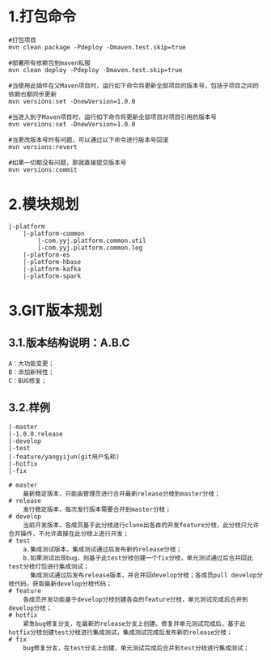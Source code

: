 # 1.打包命令
    #打包项目
    mvn clean package -Pdeploy -Dmaven.test.skip=true
    
    #部署所有依赖包到maven私服
    mvn clean deploy -Pdeploy -Dmaven.test.skip=true
    
    #当使用此插件在父Maven项目时，运行如下命令将更新全部项目的版本号，包括子项目之间的依赖也都同步更新
    mvn versions:set -DnewVersion=1.0.0

    #当进入到子Maven项目时，运行如下命令将更新全部项目对项目引用的版本号
    mvn versions:set -DnewVersion=1.0.0

    #当更改版本号时有问题，可以通过以下命令进行版本号回滚
    mvn versions:revert

    #如果一切都没有问题，那就直接提交版本号
    mvn versions:commit

# 2.模块规划
    |-platform
        |-platform-common
            |-com.yyj.platform.common.util
            |-com.yyj.platform.common.log
        |-platform-es
        |-platform-hbase
        |-platform-kafka
        |-platform-spark

# 3.GIT版本规划
## 3.1.版本结构说明：A.B.C
    A：大功能变更；
    B：添加新特性；
    C：BUG修复；
## 3.2.样例
    |-master                           
    |-1.0.0.release                    
    |-develop                          
    |-test                             
    |-feature/yangyijun(git用户名称)    
    |-hotfix                           
    |-fix                              

    # master
        最新稳定版本，只能由管理员进行合并最新release分枝到master分枝；
    # release
        发行稳定版本，每次发行版本需要合并到master分枝；
    # develop
        当前开发版本，各成员基于此分枝进行clone出各自的开发feature分枝，此分枝只允许合并操作，不允许直接在此分枝上进行开发；
    # test
        a.集成测试版本，集成测试通过后发布新的release分枝；
        b.如果测试出现bug，则基于此test分枝创建一个fix分枝，单元测试通过后合并回此test分枝打包进行集成测试；
          集成测试通过后发布release版本，并合并回develop分枝；各成员pull develop分枝代码，获取最新develop分枝代码；
    # feature
        各成员开发功能基于develop分枝创建各自的feature分枝，单元测试完成后合并到develop分枝；
    # hotfix    
        紧急bug修复分支，在最新的release分支上创建。修复并单元测试完成后，基于此hotfix分枝创建test分枝进行集成测试，集成测试完成后发布新的release分枝；
    # fix
        bug修复分支，在test分支上创建，单元测试完成后合并到test分枝进行集成测试；